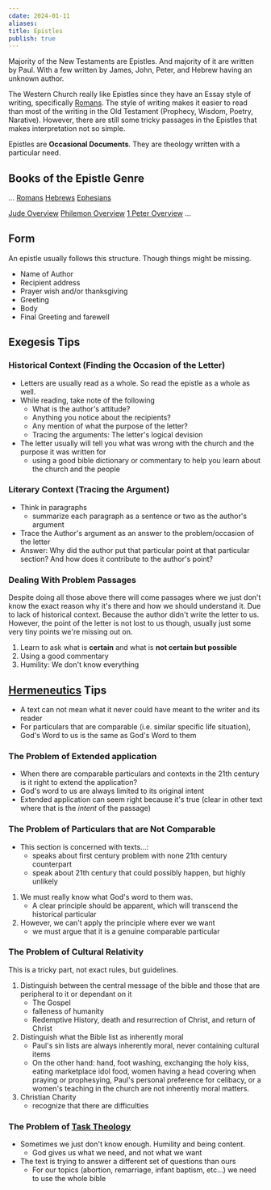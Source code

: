 ```yaml
---
cdate: 2024-01-11
aliases: 
title: Epistles
publish: true
---
```

Majority of the New Testaments are Epistles. And majority of it are written by Paul.
With a few written by James, John, Peter, and Hebrew having an unknown author.

The Western Church really like Epistles since they have an Essay style of writing, specifically [Romans](../../Romans%20Overview.md). The style of writing makes it easier to read than most of the writing in the Old Testament (Prophecy, Wisdom, Poetry, Narative). However, there are still some tricky passages in the Epistles that makes interpretation not so simple.

Epistles are **Occasional Documents**. They are theology written with a particular need.

## Books of the Epistle Genre
...
[Romans](../../Romans%20Overview.md)
[Hebrews](Hebrews%20Overview.md)
[Ephesians](../../Ephesians%20Overview.md)

[Jude Overview](../../Jude%20Overview.md)
[Philemon Overview](../../Philemon%20Overview.md)
[1 Peter Overview](../../1%20Peter%20Overview.md)
...

## Form
An epistle usually follows this structure. Though things might be missing.
- Name of Author
- Recipient address
- Prayer wish and/or thanksgiving
- Greeting
- Body
- Final Greeting and farewell

## Exegesis Tips
### Historical Context (Finding the Occasion of the Letter)
- Letters are usually read as a whole. So read the epistle as a whole as well.
- While reading, take note of the following
	- What is the author's attitude?
	- Anything you notice about the recipients?
	- Any mention of what the purpose of the letter?
	- Tracing the arguments: The letter's logical devision 
- The letter usually will tell you what was wrong with the church and the purpose it was written for
	- using a good bible dictionary or commentary to help you learn about the church and the people

### Literary Context (Tracing the Argument)
- Think in paragraphs
	- summarize each paragraph as a sentence or two as the author's argument
- Trace the Author's argument as an answer to the problem/occasion of the letter
- Answer: Why did the author put that particular point at that particular section? And how does it contribute to the author's point?

### Dealing With Problem Passages
Despite doing all those above there will come passages where we just don't know the exact reason why it's there and how we should understand it. Due to lack of historical context. Because the author didn't write the letter to us. However, the point of the letter is not lost to us though, usually just some very tiny points we're missing out on.

1. Learn to ask what is **certain** and what is **not certain but possible**
2. Using a good commentary
3. Humility: We don't know everything

## [Hermeneutics](./Hermeneutics.md) Tips 
- A text can not mean what it never could have meant to the writer and its reader
- For particulars that are comparable (i.e. similar specific life situation), God's Word to us is the same as God's Word to them

### The Problem of Extended application
- When there are comparable particulars and contexts in the 21th century is it right to extend the application?
- God's word to us are always limited to its original intent
- Extended application can seem right because it's true (clear in other text where that is the *intent* of the passage)

### The Problem of Particulars that are Not Comparable
- This section is concerned with texts...:
	- speaks about first century problem with none 21th century counterpart
	- speak about 21th century that could possibly happen, but highly unlikely
1. We must really know what God's word to them was.
	- A clear principle should be apparent, which will transcend the historical particular
2. However, we can't apply the principle where ever we want
	- we must argue that it is a genuine comparable particular

### The Problem of Cultural Relativity
This is a tricky part, not exact rules, but guidelines.
1. Distinguish between the central message of the bible and those that are peripheral to it or dependant on it
	- The Gospel
	- falleness of humanity
	- Redemptive History, death and resurrection of Christ, and return of Christ
2. Distinguish what the Bible list as inherently moral
	- Paul's sin lists are always inherently moral, never containing cultural items
	- On the other hand: hand, foot washing, exchanging the holy kiss, eating marketplace idol food, women having a head covering when praying or prophesying, Paul's personal preference for celibacy, or a women's teaching in the church are not inherently moral matters.
3. Christian Charity
	- recognize that there are difficulties

### The Problem of [Task Theology](../../Task%20Theology.md)
- Sometimes we just don't know enough. Humility and being content.
	- God gives us what we need, and not what we want
- The text is trying to answer a different set of questions than ours
	- For our topics (abortion, remarriage, infant baptism, etc...) we need to use the whole bible
